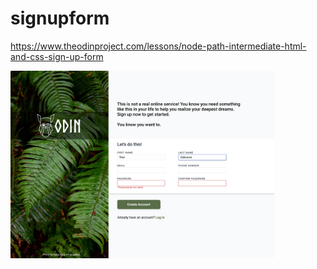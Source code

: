 # signupform
https://www.theodinproject.com/lessons/node-path-intermediate-html-and-css-sign-up-form

<img src="https://github.com/jcmpdx/signupform/blob/main/sign-up-form-mockup.png" height="300px" width="auto" >
